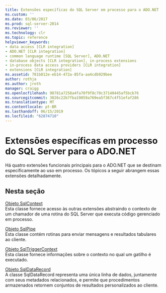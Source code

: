 ```yaml
---
title: Extensões específicas do SQL Server em processo para o ADO.NET | Microsoft Docs
ms.custom: ''
ms.date: 03/06/2017
ms.prod: sql-server-2014
ms.reviewer: ''
ms.technology: clr
ms.topic: reference
helpviewer_keywords:
- data access [CLR integration]
- ADO.NET [CLR integration]
- common language runtime [SQL Server], ADO.NET
- database objects [CLR integration], in-process extensions
- in-process data access providers [CLR integration]
- extensions [CLR integration]
ms.assetid: 781b812e-eb14-472a-85fa-aa4cdb929bee
author: rothja
ms.author: jroth
manager: craigg
ms.openlocfilehash: 98781a7258a4fa70f9f8c70c37140445af5bcb76
ms.sourcegitcommit: 3026c22b7fba19059a769ea5f367c4f51efaf286
ms.translationtype: MT
ms.contentlocale: pt-BR
ms.lasthandoff: 06/15/2019
ms.locfileid: "62874710"
---
```

# <a name="sql-server-in-process-specific-extensions-to-adonet"></a>Extensões específicas em processo do SQL Server para o ADO.NET
  Há quatro extensões funcionais principais para o ADO.NET que se destinam especificamente ao uso em processo. Os tópicos a seguir abrangem essas extensões detalhadamente.  
  
## <a name="in-this-section"></a>Nesta seção  
 [Objeto SqlContext](sqlcontext-object.md)  
 Esta classe fornece acesso às outras extensões abstraindo o contexto de um chamador de uma rotina do SQL Server que executa código gerenciado em processo.  
  
 [Objeto SqlPipe](sqlpipe-object.md)  
 Esta classe contém rotinas para enviar mensagens e resultados tabulares ao cliente.  
  
 [Objeto SqlTriggerContext](sqltriggercontext-object.md)  
 Esta classe fornece informações sobre o contexto no qual um gatilho é executado.  
  
 [Objeto SqlDataRecord](sqldatarecord-object.md)  
 A classe SqlDataRecord representa uma única linha de dados, juntamente com seus metadados relacionados, e permite que procedimentos armazenados retornem conjuntos de resultados personalizados ao cliente.  
  
  
